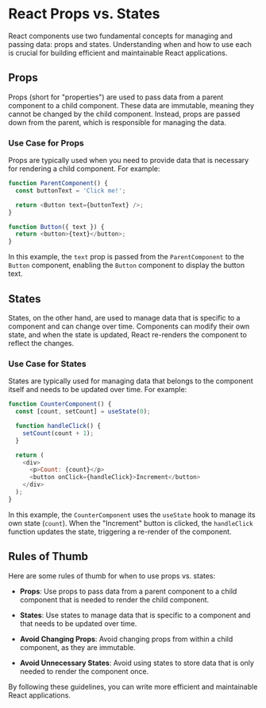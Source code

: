 
# React Props vs. States

React components use two fundamental concepts for managing and passing data: props and states. Understanding when and how to use each is crucial for building efficient and maintainable React applications.

## Props

Props (short for "properties") are used to pass data from a parent component to a child component. These data are immutable, meaning they cannot be changed by the child component. Instead, props are passed down from the parent, which is responsible for managing the data.

### Use Case for Props

Props are typically used when you need to provide data that is necessary for rendering a child component. For example:

```javascript
function ParentComponent() {
  const buttonText = 'Click me!';

  return <Button text={buttonText} />;
}

function Button({ text }) {
  return <button>{text}</button>;
}
```

In this example, the `text` prop is passed from the `ParentComponent` to the `Button` component, enabling the `Button` component to display the button text.

## States

States, on the other hand, are used to manage data that is specific to a component and can change over time. Components can modify their own state, and when the state is updated, React re-renders the component to reflect the changes.

### Use Case for States

States are typically used for managing data that belongs to the component itself and needs to be updated over time. For example:

```javascript
function CounterComponent() {
  const [count, setCount] = useState(0);

  function handleClick() {
    setCount(count + 1);
  }

  return (
    <div>
      <p>Count: {count}</p>
      <button onClick={handleClick}>Increment</button>
    </div>
  );
}
```

In this example, the `CounterComponent` uses the `useState` hook to manage its own state (`count`). When the "Increment" button is clicked, the `handleClick` function updates the state, triggering a re-render of the component.

## Rules of Thumb

Here are some rules of thumb for when to use props vs. states:

- **Props**: Use props to pass data from a parent component to a child component that is needed to render the child component.

- **States**: Use states to manage data that is specific to a component and that needs to be updated over time.

- **Avoid Changing Props**: Avoid changing props from within a child component, as they are immutable.

- **Avoid Unnecessary States**: Avoid using states to store data that is only needed to render the component once.

By following these guidelines, you can write more efficient and maintainable React applications.

